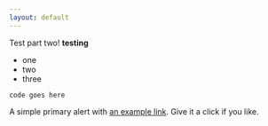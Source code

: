 ```yaml
---
layout: default
---
```

  
Test part two!
**testing**
- one
- two
- three

`code goes here`

<div class="alert alert-primary" role="alert">
  A simple primary alert with <a href="#" class="alert-link">an example link</a>. Give it a click if you like.
</div>
